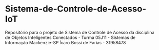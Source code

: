 # Sistema-de-Controle-de-Acesso-IoT
Repositório para o projeto de Sistema de Controle de Acesso da disciplina de Objetos Inteligentes Conectados - Turma 05J11 - Sistemas de Informação Mackenzie-SP
Ícaro Bossi de Farias - 31958478
